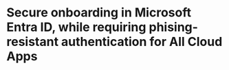 # Secure onboarding in Microsoft Entra ID, while requiring phising-resistant authentication for All Cloud Apps




